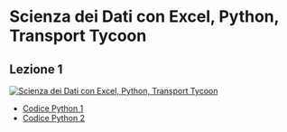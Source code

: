 # Scienza dei Dati con Excel, Python, Transport Tycoon

## Lezione 1 

[![Scienza dei Dati con Excel, Python, Transport Tycoon](https://img.youtube.com/vi/ZJxjGbDH-3/0.jpg)](https://www.youtube.com/watch?v=ZJxjGbDH-3)

* [Codice Python 1](01_1.py)
* [Codice Python 2](01_2.py)
